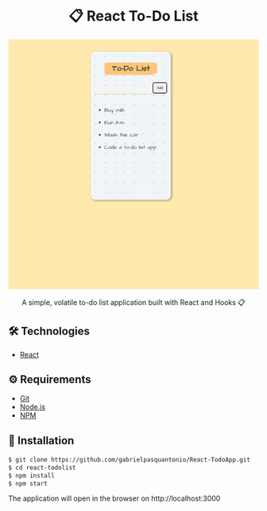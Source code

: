 # <div align="center">📋 React To-Do List</div>
<a href="https://todoapp-5aa6c.web.app"/>
<img src="./main.png" />
                             </a>
<p align="center">A simple, volatile to-do list application built with React and Hooks 📋</p>

## 🛠️ Technologies

<ul>
  <li><a href="https://reactjs.org/">React</a></li>
</ul>

## ⚙️ Requirements

<ul>
  <li><a href="https://git-scm.com/">Git</a></li>
  <li><a href="https://nodejs.org/en/">Node.js</a></li>
  <li><a href="https://www.npmjs.com/">NPM</a></li>
</ul>

## 🚀 Installation

```
$ git clone https://github.com/gabrielpasquantonio/React-TodoApp.git
$ cd react-todolist
$ npm install
$ npm start
```

The application will open in the browser on http://localhost:3000
